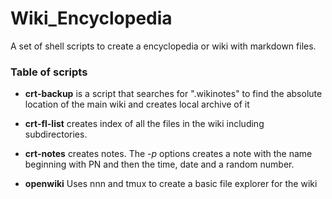 # Wiki_Encyclopedia
A set  of shell scripts to create a encyclopedia  or wiki with markdown files.

### Table of scripts

- **crt-backup** is a script that searches for ".wikinotes" to find the absolute location of the main
  wiki and creates local archive of it

- **crt-fl-list** creates index of all the files in the wiki including subdirectories.

- **crt-notes** creates notes.
  The *-p* options creates a note with the name beginning with PN and then the time, date and a random number.

- **openwiki** Uses nnn and tmux to create a basic file explorer for the wiki
